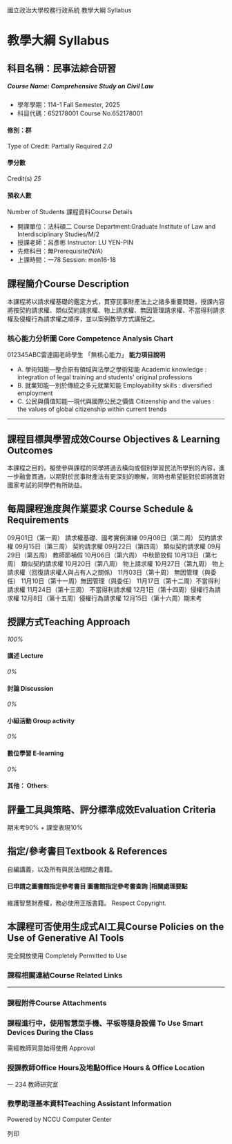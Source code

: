 國立政治大學校務行政系統 教學大綱 Syllabus
# 教學大綱 Syllabus
##  科目名稱：民事法綜合研習
#####  Course Name: Comprehensive Study on Civil Law
  * 學年學期：114-1 Fall Semester, 2025 
  * 科目代碼：652178001 Course No.652178001


#### 修別：群
Type of Credit: Partially Required 
_2.0_
#### 學分數
Credit(s)
_25_
#### 預收人數
Number of Students
課程資料Course Details
  * 開課單位：法科碩二 Course Department:Graduate Institute of Law and Interdisciplinary Studies/M/2 
  * 授課老師：呂彥彬 Instructor: LU YEN-PIN 
  * 先修科目：無Prerequisite(N/A)
  * 上課時間：一78 Session: mon16-18


##  課程簡介Course Description
本課程將以請求權基礎的鑑定方式，貫穿民事財產法上之諸多重要問題，授課內容將按契約請求權、類似契約請求權、物上請求權、無因管理請求權、不當得利請求權及侵權行為請求權之順序，並以案例教學方式講授之。
###  核心能力分析圖 Core Competence Analysis Chart
012345ABC雷達圖老師學生
「無核心能力」 
**能力項目說明**
  * A. 學術知能—整合原有領域與法學之學術知能 Academic knowledge : integration of legal training and students' original professions
  * B. 就業知能—別於傳統之多元就業知能 Employability skills : diversified employment
  * C. 公民與價值知能—現代與國際公民之價值 Citizenship and the values : the values of global citizenship within current trends


* * *
##  課程目標與學習成效Course Objectives & Learning Outcomes 
本課程之目的，擬使參與課程的同學將過去橫向或個別學習民法所學到的內容，進一步融會貫通，以期對於民事財產法有更深刻的瞭解，同時也希望能對於即將面對國家考試的同學們有所助益。
##  每周課程進度與作業要求 Course Schedule & Requirements
09月01日（第一周） 請求權基礎、國考實例演練
09月08日（第二周） 契約請求權
09月15日（第三周） 契約請求權
09月22日（第四周） 類似契約請求權
09月29日（第五周） 教師節補假
10月06日（第六周） 中秋節放假
10月13日（第七周） 類似契約請求權
10月20日（第八周） 物上請求權
10月27日（第九周） 物上請求權（回復請求權人與占有人之關係）
11月03日（第十周） 無因管理（與委任）
11月10日（第十一周）無因管理（與委任）
11月17日（第十二周）不當得利請求權
11月24日（第十三周） 不當得利請求權
12月1日（第十四周）侵權行為請求權
12月8日（第十五周）侵權行為請求權
12月15日（第十六周）期末考
##  授課方式Teaching Approach
_100%_
####  講述 Lecture
_0%_
####  討論 Discussion
_0%_
####  小組活動 Group activity
_0%_
####  數位學習 E-learning
_0%_
####  其他： Others:
##  評量工具與策略、評分標準成效Evaluation Criteria
期末考90% + 課堂表現10%
##  指定/參考書目Textbook & References
自編講義，以及所有與民法相關之書籍。
####  已申請之圖書館指定參考書目  圖書館指定參考書查詢 |相關處理要點
維護智慧財產權，務必使用正版書籍。 Respect Copyright.
##  本課程可否使用生成式AI工具Course Policies on the Use of Generative AI Tools
完全開放使用 Completely Permitted to Use
###  課程相關連結Course Related Links
* * *
###  課程附件Course Attachments
###  課程進行中，使用智慧型手機、平板等隨身設備 To Use Smart Devices During the Class
需經教師同意始得使用  Approval
###  授課教師Office Hours及地點Office Hours & Office Location
一 234
教師研究室
###  教學助理基本資料Teaching Assistant Information
Powered by NCCU Computer Center
  
列印
